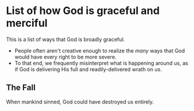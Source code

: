 
# List of how God is graceful and merciful

This is a list of ways that God is broadly graceful.

- People often aren't creative enough to realize the *many* ways that God would have every right to be more severe.
- To that end, we frequently misinterpret what is happening around us, as if God is delivering His full and readily-delivered wrath on us.

## The Fall

When mankind sinned, God could have destroyed us entirely.
